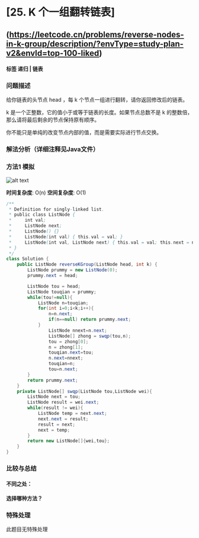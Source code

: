 # [25. K 个一组翻转链表] 
## (https://leetcode.cn/problems/reverse-nodes-in-k-group/description/?envType=study-plan-v2&envId=top-100-liked)

#### **标签** 递归 | 链表


### 问题描述
给你链表的头节点 head ，每 k 个节点一组进行翻转，请你返回修改后的链表。

k 是一个正整数，它的值小于或等于链表的长度。如果节点总数不是 k 的整数倍，那么请将最后剩余的节点保持原有顺序。

你不能只是单纯的改变节点内部的值，而是需要实际进行节点交换。

### 解法分析（详细注释见Java文件）
### 方法1 模拟

![alt text](image-1.png)

**时间复杂度**: O(n)
**空间复杂度**: O(1)
```java
/**
 * Definition for singly-linked list.
 * public class ListNode {
 *     int val;
 *     ListNode next;
 *     ListNode() {}
 *     ListNode(int val) { this.val = val; }
 *     ListNode(int val, ListNode next) { this.val = val; this.next = next; }
 * }
 */
class Solution {
    public ListNode reverseKGroup(ListNode head, int k) {
        ListNode prummy = new ListNode(0);
        prummy.next = head;

        ListNode tou = head;
        ListNode touqian = prummy;
        while(tou!=null){
            ListNode n=touqian;
            for(int i=0;i<k;i++){
                n=n.next;
                if(n==null) return prummy.next;
            }
                ListNode nnext=n.next;
                ListNode[] zhong = swqp(tou,n);
                tou = zhong[0];
                n = zhong[1];
                touqian.next=tou;
                n.next=nnext;
                touqian=n;
                tou=n.next;
        }
        return prummy.next;
    }
    private ListNode[] swqp(ListNode tou,ListNode wei){
        ListNode next = tou;
        ListNode result = wei.next;
        while(result != wei){
            ListNode temp = next.next;
            next.next = result;
            result = next;
            next = temp;
        }
        return new ListNode[]{wei,tou};
    }
}
```

### 比较与总结
#### 不同之处：

#### 选择哪种方法？


### 特殊处理
此题目无特殊处理
